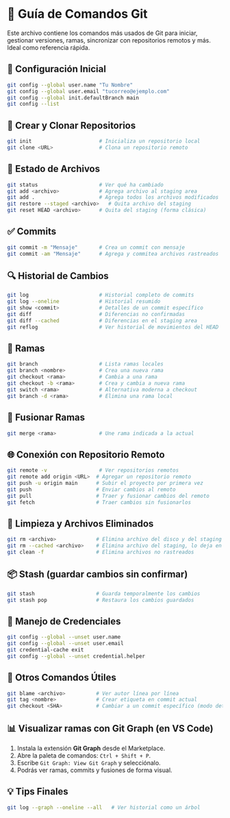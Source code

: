 
# 📘 Guía de Comandos Git

Este archivo contiene los comandos más usados de Git para iniciar, gestionar versiones, ramas, sincronizar con repositorios remotos y más. Ideal como referencia rápida.

## 🔧 Configuración Inicial

```bash
git config --global user.name "Tu Nombre"
git config --global user.email "tucorreo@ejemplo.com"
git config --global init.defaultBranch main
git config --list
```

## 📁 Crear y Clonar Repositorios

```bash
git init                      # Inicializa un repositorio local
git clone <URL>               # Clona un repositorio remoto
```

## 📌 Estado de Archivos

```bash
git status                    # Ver qué ha cambiado
git add <archivo>             # Agrega archivo al staging area
git add .                     # Agrega todos los archivos modificados
git restore --staged <archivo>   # Quita archivo del staging
git reset HEAD <archivo>      # Quita del staging (forma clásica)
```

## ✅ Commits

```bash
git commit -m "Mensaje"       # Crea un commit con mensaje
git commit -am "Mensaje"      # Agrega y commitea archivos rastreados
```

## 🔍 Historial de Cambios

```bash
git log                       # Historial completo de commits
git log --oneline             # Historial resumido
git show <commit>             # Detalles de un commit específico
git diff                      # Diferencias no confirmadas
git diff --cached             # Diferencias en el staging area
git reflog                    # Ver historial de movimientos del HEAD
```

## 🌿 Ramas

```bash
git branch                    # Lista ramas locales
git branch <nombre>           # Crea una nueva rama
git checkout <rama>           # Cambia a una rama
git checkout -b <rama>        # Crea y cambia a nueva rama
git switch <rama>             # Alternativa moderna a checkout
git branch -d <rama>          # Elimina una rama local
```

## 🔀 Fusionar Ramas

```bash
git merge <rama>              # Une rama indicada a la actual
```

## 🌐 Conexión con Repositorio Remoto

```bash
git remote -v                 # Ver repositorios remotos
git remote add origin <URL>  # Agregar un repositorio remoto
git push -u origin main      # Subir el proyecto por primera vez
git push                     # Enviar cambios al remoto
git pull                     # Traer y fusionar cambios del remoto
git fetch                    # Traer cambios sin fusionarlos
```

## 🧹 Limpieza y Archivos Eliminados

```bash
git rm <archivo>             # Elimina archivo del disco y del staging
git rm --cached <archivo>    # Elimina archivo del staging, lo deja en disco
git clean -f                 # Elimina archivos no rastreados
```

## 📦 Stash (guardar cambios sin confirmar)

```bash
git stash                    # Guarda temporalmente los cambios
git stash pop                # Restaura los cambios guardados
```

## 🔐 Manejo de Credenciales

```bash
git config --global --unset user.name
git config --global --unset user.email
git credential-cache exit
git config --global --unset credential.helper
```

## 🧠 Otros Comandos Útiles

```bash
git blame <archivo>          # Ver autor línea por línea
git tag <nombre>             # Crear etiqueta en commit actual
git checkout <SHA>           # Cambiar a un commit específico (modo detached)
```

## 📊 Visualizar ramas con Git Graph (en VS Code)

1. Instala la extensión **Git Graph** desde el Marketplace.
2. Abre la paleta de comandos: `Ctrl + Shift + P`.
3. Escribe `Git Graph: View Git Graph` y selecciónalo.
4. Podrás ver ramas, commits y fusiones de forma visual.

## 💡 Tips Finales

```bash
git log --graph --oneline --all   # Ver historial como un árbol
```

